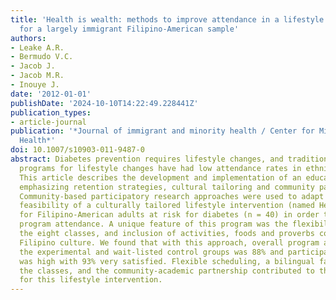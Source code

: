 ```yaml
---
title: 'Health is wealth: methods to improve attendance in a lifestyle intervention
  for a largely immigrant Filipino-American sample'
authors:
- Leake A.R.
- Bermudo V.C.
- Jacob J.
- Jacob M.R.
- Inouye J.
date: '2012-01-01'
publishDate: '2024-10-10T14:22:49.228441Z'
publication_types:
- article-journal
publication: '*Journal of immigrant and minority health / Center for Minority Public
  Health*'
doi: 10.1007/s10903-011-9487-0
abstract: Diabetes prevention requires lifestyle changes, and traditional educational
  programs for lifestyle changes have had low attendance rates in ethnic populations.
  This article describes the development and implementation of an educational program,
  emphasizing retention strategies, cultural tailoring and community participation.
  Community-based participatory research approaches were used to adapt and test the
  feasibility of a culturally tailored lifestyle intervention (named Health is Wealth)
  for Filipino-American adults at risk for diabetes (n = 40) in order to increase
  program attendance. A unique feature of this program was the flexibility of scheduling
  the eight classes, and inclusion of activities, foods and proverbs consistent with
  Filipino culture. We found that with this approach, overall program attendance for
  the experimental and wait-listed control groups was 88% and participant satisfaction
  was high with 93% very satisfied. Flexible scheduling, a bilingual facilitator for
  the classes, and the community-academic partnership contributed to the high attendance
  for this lifestyle intervention.
---
```

